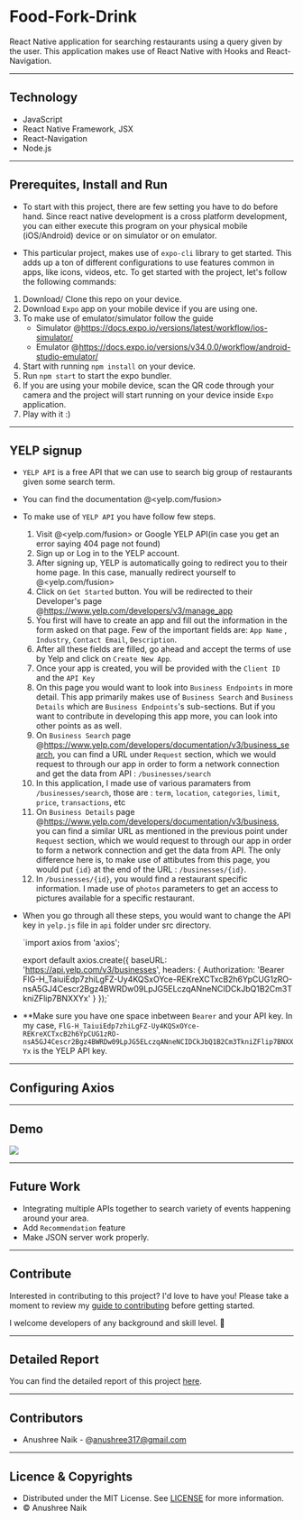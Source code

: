 # Food-Fork-Drink

React Native application for searching restaurants using a query given by the user. 
This application makes use of React Native with Hooks and React-Navigation.  

---
## Technology 

- JavaScript
- React Native Framework, JSX
- React-Navigation 
- Node.js

---
## Prerequites, Install and Run

- To start with this project, there are few setting you have to do before hand. Since react native development is a cross platform development, you can either execute this program on your physical mobile (iOS/Android) device or on simulator or on emulator. 

- This particular project, makes use of `expo-cli` library to get started. This adds up a ton of different configurations to use features common in apps, like icons, videos, etc. To get started with the project, let's follow the following commands: 

1. Download/ Clone this repo on your device. 
2. Download `Expo` app on your mobile device if you are using one.
3. To make use of emulator/simulator follow the guide
    - Simulator @<https://docs.expo.io/versions/latest/workflow/ios-simulator/>
    - Emulator @<https://docs.expo.io/versions/v34.0.0/workflow/android-studio-emulator/>
4. Start with running `npm install` on your device.
5. Run `npm start` to start the expo bundler.
6. If you are using your mobile device, scan the QR code through your camera and the project will start running on your device inside `Expo` application.
7. Play with it :)  
 
---

## YELP signup 

- `YELP API` is a free API  that we can use to search big group of restaurants given some search term.

- You can find the documentation @<yelp.com/fusion>

- To make use of `YELP API` you have follow few steps. 
    1. Visit @<yelp.com/fusion> or Google YELP API(in case you get an error saying 404 page not found)
    2. Sign up or Log in to the YELP account.
    3. After signing up, YELP is automatically going to redirect you to their home page. In this case, manually redirect yourself to @<yelp.com/fusion>
    4. Click on `Get Started` button. You will be redirected to their Developer's page @<https://www.yelp.com/developers/v3/manage_app>
    5. You first will have to create an app and fill out the information in the form asked on that page. Few of the important fields are: `App Name` , `Industry`, `Contact Email`, `Description`. 
    6. After all these fields are filled, go ahead and accept the terms of use by Yelp and click on `Create New App`. 
    7. Once your app is created, you will be provided with the `Client ID` and the `API Key`
    8. On this page you would want to look into `Business Endpoints` in more detail. This app primarily makes use of `Business Search` and `Business Details` which are `Business Endpoints`'s sub-sections. But if you want to contribute in developing this app more, you can look into other points as as well.
    9. On `Business Search` page @<https://www.yelp.com/developers/documentation/v3/business_search>, you can find a URL under `Request` section, which we would request to through our app in order to form a network connection and get the data from API : `/businesses/search`
    10. In this application, I made use of various paramaters from `/businesses/search`, those are : `term`, `location`, `categories`, `limit`, `price`, `transactions`, etc
    11. On `Business Details` page @<https://www.yelp.com/developers/documentation/v3/business>, you can find a similar URL as mentioned in the previous point under `Request` section, which we would request to through our app in order to form a network connection and get the data from API. The only difference here is, to make use of attibutes from this page, you would put `{id}` at the end of the URL : `/businesses/{id}`. 
    12. In `/businesses/{id}`, you would find a restaurant specific information. I made use of `photos` parameters to get an access to pictures available for a specific restaurant. 
    
- When you go through all these steps, you would want to change the API key in `yelp.js` file in `api` folder under src directory. 

    `import axios from 'axios';

    export default axios.create({
    baseURL: 'https://api.yelp.com/v3/businesses',
    headers: {
        Authorization:
            'Bearer FlG-H_TaiuiEdp7zhiLgFZ-Uy4KQSxOYce-REKreXCTxcB2h6YpCUG1zRO-nsA5GJ4Cescr2Bgz4BWRDw09LpJG5ELczqANneNCIDCkJbQ1B2Cm3TkniZFlip7BNXXYx'
    }
    });`

- **Make sure you have one space inbetween `Bearer` and your API key. In my case, `FlG-H_TaiuiEdp7zhiLgFZ-Uy4KQSxOYce-REKreXCTxcB2h6YpCUG1zRO-nsA5GJ4Cescr2Bgz4BWRDw09LpJG5ELczqANneNCIDCkJbQ1B2Cm3TkniZFlip7BNXXYx` is the YELP API key. 


---

## Configuring Axios 

---

## Demo

![](https://github.com/Anushree-naik/Food-Fork-Drink/blob/master/demo.gif)

---
## Future Work

- Integrating multiple APIs together to search variety of events happening around your area.
- Add `Recommendation` feature
- Make JSON server work properly.

---

## Contribute

Interested in contributing to this project? I'd love to have you! Please take a moment to review my [guide to contributing](CONTRIBUTING.md) before getting started.

I welcome developers of any background and skill level. 🌱

---
## Detailed Report

You can find the detailed report of this project [here](Report.md).

---
## Contributors

- Anushree Naik - @<anushree317@gmail.com>

---
## Licence & Copyrights 

- Distributed under the MIT License. See [LICENSE](LICENSE.md) for more information.
- &copy; Anushree Naik



